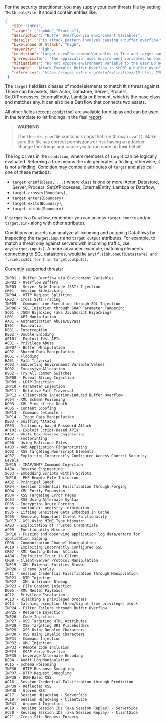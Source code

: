 For the security practitioner, you may supply your own threats file by setting `TM.threatsFile`. It should contain entries like:

```json
{
   "SID":"INP01",
   "target": ["Lambda","Process"],
   "description": "Buffer Overflow via Environment Variables",
   "details": "This attack pattern involves causing a buffer overflow through manipulation of environment variables. Once the attacker finds that they can modify an environment variable, they may try to overflow associated buffers. This attack leverages implicit trust often placed in environment variables.",
   "Likelihood Of Attack": "High",
   "severity": "High",
   "condition": "target.usesEnvironmentVariables is True and target.sanitizesInput is False and target.checksInputBounds is False",
   "prerequisites": "The application uses environment variables.An environment variable exposed to the user is vulnerable to a buffer overflow.The vulnerable environment variable uses untrusted data.Tainted data used in the environment variables is not properly validated. For instance boundary checking is not done before copying the input data to a buffer.",
   "mitigations": "Do not expose environment variable to the user.Do not use untrusted data in your environment variables. Use a language or compiler that performs automatic bounds checking. There are tools such as Sharefuzz [R.10.3] which is an environment variable fuzzer for Unix that support loading a shared library. You can use Sharefuzz to determine if you are exposing an environment variable vulnerable to buffer overflow.",
   "example": "Attack Example: Buffer Overflow in $HOME A buffer overflow in sccw allows local users to gain root access via the $HOME environmental variable. Attack Example: Buffer Overflow in TERM A buffer overflow in the rlogin program involves its consumption of the TERM environmental variable.",
   "references": "https://capec.mitre.org/data/definitions/10.html, CVE-1999-0906, CVE-1999-0046, http://cwe.mitre.org/data/definitions/120.html, http://cwe.mitre.org/data/definitions/119.html, http://cwe.mitre.org/data/definitions/680.html"
 }
```

The `target` field lists classes of model elements to match this threat against.
Those can be assets, like: Actor, Datastore, Server, Process, SetOfProcesses, ExternalEntity,
Lambda or Element, which is the base class and matches any. It can also be a Dataflow that connects two assets.

All other fields (except `condition`) are available for display and can be used in the template
to list findings in the final [report](#div-report).

> **WARNING**
>
> The `threats.json` file contains strings that run through `eval()`. Make sure the file has correct permissions
> or risk having an attacker change the strings and cause you to run code on their behalf.

The logic lives in the `condition`, where members of `target` can be logically evaluated.
Returning a true means the rule generates a finding, otherwise, it is not a finding.
Condition may compare attributes of `target` and also call one of these methods:

* `target.oneOf(class, ...)` where `class` is one or more: Actor, Datastore, Server, Process, SetOfProcesses, ExternalEntity, Lambda or Dataflow,
* `target.crosses(Boundary)`,
* `target.enters(Boundary)`,
* `target.exits(Boundary)`,
* `target.inside(Boundary)`.

If `target` is a Dataflow, remember you can access `target.source` and/or `target.sink` along with other attributes.

Conditions on assets can analyze all incoming and outgoing Dataflows by inspecting
the `target.input` and `target.output` attributes. For example, to match a threat only against
servers with incoming traffic, use `any(target.inputs)`. A more advanced example,
matching elements connecting to SQL datastores, would be `any(f.sink.oneOf(Datastore) and f.sink.isSQL for f in target.outputs)`.

Currently supported threats:

```text
INP01 - Buffer Overflow via Environment Variables
INP02 - Overflow Buffers
INP03 - Server Side Include (SSI) Injection
CR01 - Session Sidejacking
INP04 - HTTP Request Splitting
CR02 - Cross Site Tracing
INP05 - Command Line Execution through SQL Injection
INP06 - SQL Injection through SOAP Parameter Tampering
SC01 - JSON Hijacking (aka JavaScript Hijacking)
LB01 - API Manipulation
AA01 - Authentication Abuse/ByPass
DS01 - Excavation
DE01 - Interception
DE02 - Double Encoding
API01 - Exploit Test APIs
AC01 - Privilege Abuse
INP07 - Buffer Manipulation
AC02 - Shared Data Manipulation
DO01 - Flooding
HA01 - Path Traversal
AC03 - Subverting Environment Variable Values
DO02 - Excessive Allocation
DS02 - Try All Common Switches
INP08 - Format String Injection
INP09 - LDAP Injection
INP10 - Parameter Injection
INP11 - Relative Path Traversal
INP12 - Client-side Injection-induced Buffer Overflow
AC04 - XML Schema Poisoning
DO03 - XML Ping of the Death
AC05 - Content Spoofing
INP13 - Command Delimiters
INP14 - Input Data Manipulation
DE03 - Sniffing Attacks
CR03 - Dictionary-based Password Attack
API02 - Exploit Script-Based APIs
HA02 - White Box Reverse Engineering
DS03 - Footprinting
AC06 - Using Malicious Files
HA03 - Web Application Fingerprinting
SC02 - XSS Targeting Non-Script Elements
AC07 - Exploiting Incorrectly Configured Access Control Security Levels
INP15 - IMAP/SMTP Command Injection
HA04 - Reverse Engineering
SC03 - Embedding Scripts within Scripts
INP16 - PHP Remote File Inclusion
AA02 - Principal Spoof
CR04 - Session Credential Falsification through Forging
DO04 - XML Entity Expansion
DS04 - XSS Targeting Error Pages
SC04 - XSS Using Alternate Syntax
CR05 - Encryption Brute Forcing
AC08 - Manipulate Registry Information
DS05 - Lifting Sensitive Data Embedded in Cache
SC05 - Removing Important Client Functionality
INP17 - XSS Using MIME Type Mismatch
AA03 - Exploitation of Trusted Credentials
AC09 - Functionality Misuse
INP18 - Fuzzing and observing application log data/errors for application mapping
CR06 - Communication Channel Manipulation
AC10 - Exploiting Incorrectly Configured SSL
CR07 - XML Routing Detour Attacks
AA04 - Exploiting Trust in Client
CR08 - Client-Server Protocol Manipulation
INP19 - XML External Entities Blowup
INP20 - iFrame Overlay
AC11 - Session Credential Falsification through Manipulation
INP21 - DTD Injection
INP22 - XML Attribute Blowup
INP23 - File Content Injection
DO05 - XML Nested Payloads
AC12 - Privilege Escalation
AC13 - Hijacking a privileged process
AC14 - Catching exception throw/signal from privileged block
INP24 - Filter Failure through Buffer Overflow
INP25 - Resource Injection
INP26 - Code Injection
INP27 - XSS Targeting HTML Attributes
INP28 - XSS Targeting URI Placeholders
INP29 - XSS Using Doubled Characters
INP30 - XSS Using Invalid Characters
INP31 - Command Injection
INP32 - XML Injection
INP33 - Remote Code Inclusion
INP34 - SOAP Array Overflow
INP35 - Leverage Alternate Encoding
DE04 - Audit Log Manipulation
AC15 - Schema Poisoning
INP36 - HTTP Response Smuggling
INP37 - HTTP Request Smuggling
INP38 - DOM-Based XSS
AC16 - Session Credential Falsification through Prediction
INP39 - Reflected XSS
INP40 - Stored XSS
AC17 - Session Hijacking - ServerSide
AC18 - Session Hijacking - ClientSide
INP41 - Argument Injection
AC19 - Reusing Session IDs (aka Session Replay) - ServerSide
AC20 - Reusing Session IDs (aka Session Replay) - ClientSide
AC21 - Cross Site Request Forgery



```
